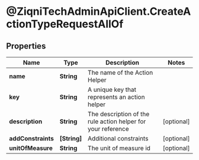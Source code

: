 # @ZiqniTechAdminApiClient.CreateActionTypeRequestAllOf

## Properties

Name | Type | Description | Notes
------------ | ------------- | ------------- | -------------
**name** | **String** | The name of the Action Helper | 
**key** | **String** | A unique key that represents an action helper | 
**description** | **String** | The description of the rule action helper for your reference | [optional] 
**addConstraints** | **[String]** | Additional constraints | [optional] 
**unitOfMeasure** | **String** | The unit of measure id | [optional] 


